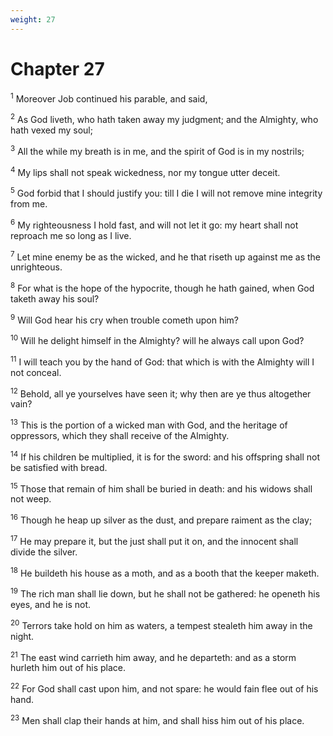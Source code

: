 ```yaml
---
weight: 27
---
```


# Chapter 27

<sup>1</sup> Moreover Job continued his parable, and said, 

<sup>2</sup> As God liveth, who hath taken away my judgment; and the Almighty, who hath vexed my soul; 

<sup>3</sup> All the while my breath is in me, and the spirit of God is in my nostrils; 

<sup>4</sup> My lips shall not speak wickedness, nor my tongue utter deceit. 

<sup>5</sup> God forbid that I should justify you: till I die I will not remove mine integrity from me. 

<sup>6</sup> My righteousness I hold fast, and will not let it go: my heart shall not reproach me so long as I live. 

<sup>7</sup> Let mine enemy be as the wicked, and he that riseth up against me as the unrighteous. 

<sup>8</sup> For what is the hope of the hypocrite, though he hath gained, when God taketh away his soul? 

<sup>9</sup> Will God hear his cry when trouble cometh upon him? 

<sup>10</sup> Will he delight himself in the Almighty? will he always call upon God? 

<sup>11</sup> I will teach you by the hand of God: that which is with the Almighty will I not conceal. 

<sup>12</sup> Behold, all ye yourselves have seen it; why then are ye thus altogether vain? 

<sup>13</sup> This is the portion of a wicked man with God, and the heritage of oppressors, which they shall receive of the Almighty. 

<sup>14</sup> If his children be multiplied, it is for the sword: and his offspring shall not be satisfied with bread. 

<sup>15</sup> Those that remain of him shall be buried in death: and his widows shall not weep. 

<sup>16</sup> Though he heap up silver as the dust, and prepare raiment as the clay; 

<sup>17</sup> He may prepare it, but the just shall put it on, and the innocent shall divide the silver. 

<sup>18</sup> He buildeth his house as a moth, and as a booth that the keeper maketh. 

<sup>19</sup> The rich man shall lie down, but he shall not be gathered: he openeth his eyes, and he is not. 

<sup>20</sup> Terrors take hold on him as waters, a tempest stealeth him away in the night. 

<sup>21</sup> The east wind carrieth him away, and he departeth: and as a storm hurleth him out of his place. 

<sup>22</sup> For God shall cast upon him, and not spare: he would fain flee out of his hand. 

<sup>23</sup> Men shall clap their hands at him, and shall hiss him out of his place. 


